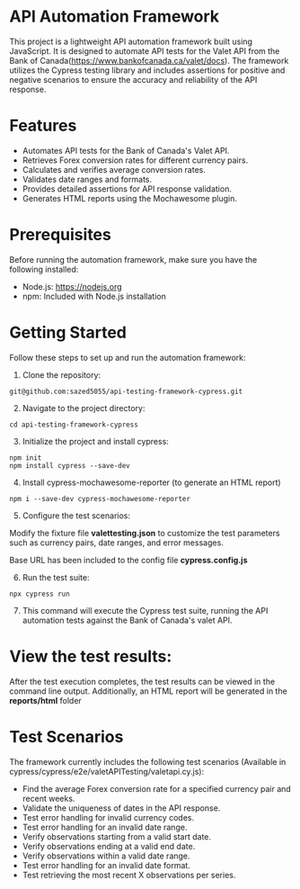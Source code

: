 # API Automation Framework
This project is a lightweight API automation framework built using JavaScript. It is designed to automate API tests for the Valet API from the Bank of Canada(https://www.bankofcanada.ca/valet/docs). The framework utilizes the Cypress testing library and includes assertions for positive and negative scenarios to ensure the accuracy and reliability of the API response.

# Features
- Automates API tests for the Bank of Canada's Valet API.
- Retrieves Forex conversion rates for different currency pairs.
- Calculates and verifies average conversion rates.
- Validates date ranges and formats.
- Provides detailed assertions for API response validation.
- Generates HTML reports using the Mochawesome plugin.

# Prerequisites
Before running the automation framework, make sure you have the following installed:

- Node.js: https://nodejs.org
- npm: Included with Node.js installation

# Getting Started
Follow these steps to set up and run the automation framework:

1. Clone the repository:

```
git@github.com:sazed5055/api-testing-framework-cypress.git
```

2. Navigate to the project directory:

```
cd api-testing-framework-cypress
```

3. Initialize the project and install cypress:

```
npm init
npm install cypress --save-dev
```

4. Install cypress-mochawesome-reporter (to generate an HTML report)

```
npm i --save-dev cypress-mochawesome-reporter

```

5. Configure the test scenarios:

Modify the fixture file **valettesting.json** to customize the test parameters such as currency pairs, date ranges, and error messages.

Base URL has been included to the config file **cypress.config.js**

6. Run the test suite:

```
npx cypress run
```

7. This command will execute the Cypress test suite, running the API automation tests against the Bank of Canada's valet API.

# View the test results:

After the test execution completes, the test results can be viewed in the command line output. Additionally, an HTML report will be generated in the **reports/html** folder

# Test Scenarios
The framework currently includes the following test scenarios (Available in cypress/cypress/e2e/valetAPITesting/valetapi.cy.js):

- Find the average Forex conversion rate for a specified currency pair and recent weeks.
- Validate the uniqueness of dates in the API response.
- Test error handling for invalid currency codes.
- Test error handling for an invalid date range.
- Verify observations starting from a valid start date.
- Verify observations ending at a valid end date.
- Verify observations within a valid date range.
- Test error handling for an invalid date format.
- Test retrieving the most recent X observations per series.


